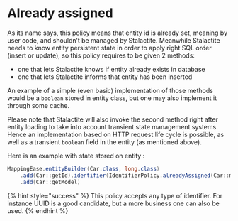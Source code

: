 # Already assigned

As its name says, this policy means that entity id is already set, meaning by user code, and shouldn’t be managed by Stalactite. Meanwhile Stalactite needs to know entity persistent state in order to apply right SQL order (insert or update), so this policy requires to be given 2 methods:

* one that lets Stalactite knows if entity already exists in database
* one that lets Stalactite informs that entity has been inserted

An example of a simple (even basic) implementation of those methods would be a `boolean` stored in entity class, but one may also implement it through some cache.

Please note that Stalactite will also invoke the second method right after entity loading to take into account transient state management systems. Hence an implementation based on HTTP request life cycle is possible, as well as a transient `boolean` field in the entity (as mentioned above).

Here is an example with state stored on entity :

```java
MappingEase.entityBuilder(Car.class, long.class)
    .add(Car::getId).identifier(IdentifierPolicy.alreadyAssigned(Car::markAsPersisted, Car::isPersisted))
    .add(Car::getModel)
```

{% hint style="success" %}
This policy accepts any type of identifier. For instance UUID is a good candidate, but a more business one can also be used.
{% endhint %}
